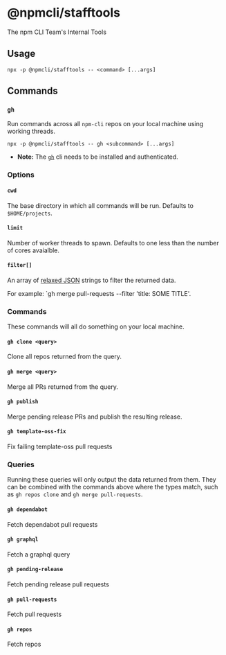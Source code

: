# @npmcli/stafftools

The npm CLI Team's Internal Tools

## Usage

`npx -p @npmcli/stafftools -- <command> [...args]`

## Commands

### `gh`

Run commands across all `npm-cli` repos on your local machine using working threads.

`npx -p @npmcli/stafftools -- gh <subcommand> [...args]`

- **Note:** The [`gh`](https://cli.github.com/manual/) cli needs to be installed and authenticated.

### Options

#### `cwd`

The base directory in which all commands will be run. Defaults to `$HOME/projects`.

#### `limit`

Number of worker threads to spawn. Defaults to one less than the number of cores avaialble.

#### `filter[]`

An array of [relaxed JSON](http://www.relaxedjson.org) strings to filter the returned data.

For example: `gh merge pull-requests --filter 'title: SOME TITLE'.

### Commands

These commands will all do something on your local machine.

#### `gh clone <query>`

Clone all repos returned from the query.

#### `gh merge <query>`

Merge all PRs returned from the query.

#### `gh publish`

Merge pending release PRs and publish the resulting release.

#### `gh template-oss-fix`

Fix failing template-oss pull requests

### Queries

Running these queries will only output the data returned from them. They can be combined with the commands above where the types match, such as `gh repos clone` and `gh merge pull-requests`.

#### `gh dependabot`

Fetch dependabot pull requests

#### `gh graphql`

Fetch a graphql query

#### `gh pending-release`

Fetch pending release pull requests

#### `gh pull-requests`

Fetch pull requests

#### `gh repos`

Fetch repos
